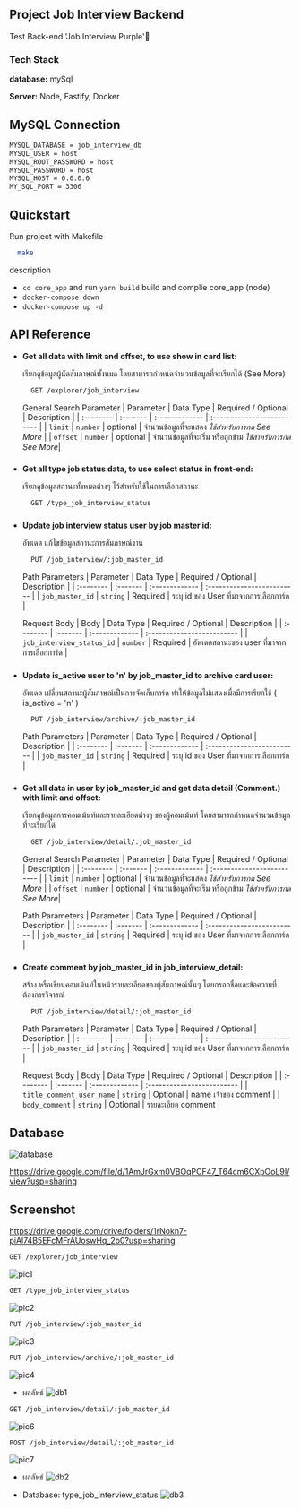 
## Project Job Interview Backend

Test Back-end 'Job Interview Purple'🚀

    
### Tech Stack

**database:** mySql

**Server:** Node, Fastify, Docker

## MySQL Connection

```bash
MYSQL_DATABASE = job_interview_db
MYSQL_USER = host
MYSQL_ROOT_PASSWORD = host
MYSQL_PASSWORD = host
MYSQL_HOST = 0.0.0.0
MY_SQL_PORT = 3306
```

## Quickstart

Run project with Makefile

```bash
  make
```
description
-  `cd core_app` and run `yarn build` build and complie core_app (node)
- `docker-compose down`
- `docker-compose up -d`



## API Reference

 - **Get all data with limit and offset, to use show in card list:**

   เรียกดูข้อมูลผู้นัดสัมภาษณ์ทั้งหมด โดยสามารถกำหนดจำนวนข้อมูลที่จะเรียกได้ (See More)

    ```bash
      GET /explorer/job_interview
    ```

    General Search Parameter
    | Parameter | Data Type  | Required / Optional    | Description      |
    | :-------- | :------- | :------------- | :------------------------- |
    | `limit` | `number` | optional    |  จำนวนข้อมูลที่จะแสดง *ใช้สำหรับการกด See More* |
    | `offset` | `number` | optional    |  จำนวนข้อมูลที่จะเริ่ม หรือถูกข้าม *ใช้สำหรับการกด See     More*|

###
- **Get all type job status data, to use select status in front-end:**

    เรียกดูข้อมูลสถานะทั้งหมดต่างๆ ไว้สำหรับใช้ในการเลือกสถานะ

    ```bash
      GET /type_job_interview_status
    ```
###

- **Update job interview status user by job master id:**
  
  อัพเดต แก้ไขข้อมูลสถานะการสัมภาษณ์งาน
    ```bash
      PUT /job_interview/:job_master_id
    ```
    Path Parameters
    | Parameter | Data Type  | Required / Optional    | Description      |
    | :-------- | :------- | :------------- | :------------------------- |
    | `job_master_id` | `string` | Required    |  ระบุ id ของ User ที่มาจากการเลือกการ์ด |

     Request Body
    | Body | Data Type  | Required / Optional    | Description      |
    | :-------- | :------- | :------------- | :------------------------- |
    | `job_interview_status_id` | `number` | Required    |  อัพเดตสถานะของ user  ที่มาจากการเลือกการ์ด |

###

- **Update is_active user to 'n' by job_master_id to archive card user:**
  
    อัพเดต เปลี่ยนสถานะผู้สัมภาษณ์เป็นการจัดเก็บการ์ด ทำให้ข้อมูลไม่แสดงเมื่อมีการเรียกใช้ ( is_active = 'n' )

    ```bash
      PUT /job_interview/archive/:job_master_id
    ```
    Path Parameters
    | Parameter | Data Type  | Required / Optional    | Description      |
    | :-------- | :------- | :------------- | :------------------------- |
    | `job_master_id` | `string` | Required    |  ระบุ id ของ User ที่มาจากการเลือกการ์ด |

###

- **Get all data in user by job_master_id and get data detail (Comment.) with limit and   offset:**
    
    เรียกดูข้อมูลการคอมเม้นท์และรายละเอียดต่างๆ ของผู้คอมเม้นท์ โดยสามารถกำหนดจำนวนข้อมูลที่จะเรียกได้
    ```bash
      GET /job_interview/detail/:job_master_id
    ```
    General Search Parameter
    | Parameter | Data Type  | Required / Optional    | Description      |
    | :-------- | :------- | :------------- | :------------------------- |
    | `limit` | `number` | optional    |  จำนวนข้อมูลที่จะแสดง *ใช้สำหรับการกด See More* |
    | `offset` | `number` | optional    |  จำนวนข้อมูลที่จะเริ่ม หรือถูกข้าม *ใช้สำหรับการกด See     More*|

    Path Parameters
    | Parameter | Data Type  | Required / Optional    | Description      |
    | :-------- | :------- | :------------- | :------------------------- |
    | `job_master_id` | `string` | Required    |  ระบุ id ของ User ที่มาจากการเลือกการ์ด |

###

- **Create comment by job_master_id in job_interview_detail:**

    สร้าง หรือเขียนคอมเม้นท์ในหน้ารายละเอียดของผู้สัมภาษณ์นั้นๆ โดยกรอกชื่อและข้อความที่ต้องการวิจารณ์
    ```bash
      PUT /job_interview/detail/:job_master_id'
    ```
    Path Parameters
    | Parameter | Data Type  | Required / Optional    | Description      |
    | :-------- | :------- | :------------- | :------------------------- |
    | `job_master_id` | `string` | Required    |  ระบุ id ของ User ที่มาจากการเลือกการ์ด |

    Request Body
    | Body | Data Type  | Required / Optional    | Description      |
    | :-------- | :------- | :------------- | :------------------------- |
    | `title_comment_user_name` | `string` | Optional    |  name เจ้าของ comment |
    | `body_comment` | `string` | Optional    |  รายละเอียด comment |



## Database
![database](https://lh3.googleusercontent.com/u/0/drive-viewer/AFGJ81q1JGjZHAx7OxQqiFs2n2lzLoEkR9PBvYSn0RQhOqzvd8p1p3kISqIYHhqo26WTTSN4npjxxpU1TIeaUSI-GCiYkzY2Pw=w1865-h929)

https://drive.google.com/file/d/1AmJrGxm0VBOqPCF47_T64cm6CXpOoL9I/view?usp=sharing

## Screenshot
https://drive.google.com/drive/folders/1rNokn7-piAl74B5EFcMFrAUoswHq_2b0?usp=sharing

```bash
GET /explorer/job_interview
```
![pic1](https://lh3.googleusercontent.com/fife/APg5EOZ0DfqWn5fH3iqbgowrsvb9S8-I6-2NQVVmgG76lYMgUNsrrJYJwV469Ov4j1ZDG-VcuhmxI5WTU0SVwxP58E7sUp-OLTOX98BRzzDvoZ1sHUnhJZ_8h5jeeD7GYRzNFo4U5rZr2Z1Jre0-R_FfE6A65GJUMJpIFeOR7rwaULzbGzqDt1Qw1W51AoNsYXiQ-3WSUzFKfBBA4lzBMxR94UL0Do1fjEvXCxS9BXsMsQesyiXdhWnf3Ju_Qi0m6gopCSDir6w0U7P97iLA_TUQQHC0XeJ1URy48LH6r_C7zsnGxc0l15-eJjfUuoWKnZ_WBg-w_X7RXooLDTe5j9IFRxRKFvvyvi6AKZGPPMC5gPHeTuiQc8o3z4zkfLJ4rGJ6b--yvjZIM-vZ19HfirGvwGQPplKQlrDRs4D5BRVk-PYv2ojeTPUtQsyR8LM1_Zyibo2rtptDHY9Ak6A8BUH0Cg4IO91JiC1_MOZfBATu3hB_uVDxu-iIXAj3-8QpqPZkpAVwwaKn3iTkl_c89oRQYY2zemmIMsB_z-MJCLztl1DIzP57Bp--dRU5HAVt_kqrw656dyHe3YNnGRM8ACwPnoJupOTsp_LWegtc7X4bsCf6bazbonVS6nx6PbzkUcIxJdrvXVtsRl9WgiluOeLKemzHtRxIm3U1h4ZMDENvhkXR-2fJBrJI5v01gRP1krGFkFOJjkH1kXCW_DPGUUxYK0YvD43Tuf89vcHe-asjgBThW1VpMhs5i-XvBkOI5OKb_lSQaHsl5U39_KUFL291dR-lTwHZsayFXbWMt-qe1xG-v9FRbnrmp_-0I21KLgMn7NR3VQ6oxcT7JhgmSiNi9WiL27rtl2awjO-0tKzaRY6t_OSwkBmNuJ76Qz-GJwUv02b3s3lK3TADh50NUR5F3lpBMYDomFTvMVG3c9vH6h9I1fStAd9re-MBk0vCBJpOz4OMlIVGQG9ZbKfE4fRBXSjfpc1KDm56uB_cF3rCR0e1DSqbMDMaeTPpyZ-ucGIdj-JxzC5QqO9o4cNa2OH9psxxU1jFW8ptyBI1nGQx-icz7FkYFCPEZ7Xjt_trGCtFoEB2fzzrA_fjzZBowkKf1BGLklFGnh8eTQGFlY9rL3ThK_jQUboPAYUP758aRFhvY6wVKnIyrNGXpP6rYvuu3z9ZhiVQkQlDlnHJnML4PnIMNLQK6QZFAM12S4HomR6CtAwy2WJ0P-2utMp72bfDUkmZtgqBy-kGKW1UB0772u5vq3e_Xes1iwt_RlPNg_zRtxv8Etlg4rBxNLnpM5t0YWfVayDd-jaz3-3bcnDddf3ECe5M0AV7f9ELNRyrM_6ZVf0CTY8M23qcxWOaIjdRbN0mSzh1gsoPN7yggjyGqy_A6iN7cb_S4Rsp3yQKCUf9ONGAKvmz8jU5xIUvN3PDGpANtU6gZ8Bh1ejHTROmmoN3PU4rKelDRY4YehGjp6kPEF4aTl3k_H4TW1NdOOkJR5nW32qUVWZ4rsjYIM0CrWxx62o2YQe4BpQ=w1422-h929)

```bash
GET /type_job_interview_status
```
![pic2](https://lh3.googleusercontent.com/fife/APg5EOY7VuhXN2gqMyptVJUbT6aZRkVt6TNXtPPK_OMHFsSIi9lDLccQ8_gM2piIjeIezW1KbyR90AzoI14j7mr1n-dDVb5WkCjGlZnkBQHKnzlEuAH8P21j3d8xBwqh5_K4aId0AXVwHWiljPuyDoyNfq6kz9Zc_7iajglvLNOtzAp1HZjSzQBlPey7MYqrKKbIyO6fUonY5zfaf3XVoJ9btxk-bqqYidEOxZBlCorXBh-nZ8PmdREDEBF0G2H6WV0yd-RMjkP-MDICz-Ye5Pr_EOwy1qRdSkA64-jSx4WaR2JTMnOUVzNMDFLLi_sjwwuo4j6WzoIpbtUIugQoBnasPwUPz67Qz5lrlMCvVGSSNw32-IeILMN9BD8ytgPp-j_tlIUS4C6Mzw3sO2aAR4OZX22H1sAO-PsMdQpREcdATukr2eJX7w6ZELAhrPBJXhatwZA5OBblJkgrbgtKoODXYO_FunCuOI1mXagaLoy7LnPlJxyg7Bc4a73wOdSXvdZdNAyaPwU-EJgS_91SHr-ZLeR_awuRlno4-TjrVzETsqZ8XIoUE9YKX2Krj8ZB4VQtBg1VhpfUJWMhXPlCje9VQuxmQGbLKQZhNqyVM_rUzGOZ4NyohZK5E7yT_aDI3KazPz61GkuAFqSVPG1mUrBSxxxltXfQmkFJB3JjizqE0QLumfW5ODXnKDcJIBQEG3Q8BBz6TYCT0_QbINfvxwiDlCDO8WkAfvLL4ACLJXtfT6xdd55A0RaIhR9prFWVzVRCbvfuk1GLetDoygPAvFzZHNTsF_ZJA--A1e6HUyHahR6CHFf1dXDT04Cww7Aovd2p5eoumeIe6RUrosrZ7kQ03DK3pFyF-adb4K6mX7JHlRlj6Cp6GxZNtIY8mMYPw3hu7wONRb8Zg__jGu8623MZrUc5P_a0xLa_BgP7Zk51vTUvy9-KwLiFYXpTk0K82X5idRulGvDFsg7Cgmf7jlu8RgmtCx2csDlK2pISpbL3gTCF39ntXnHT0k5mpBJlR77X9KnDE4kq-G-envZ1WwdN5k-vRJq8_K4MFODIMA508yNqTj22NqKk-7XGfTTp_CXXhz8XtrxlnBm_WwcyN60h35F3tiW_uj7CeRgPrxP6Py5cm-cZ4FasDddE__BREVFa8R07WLEdL5pCIKQKRCColvFEutCLSTUfr1LecZ5f1P8f5SQuxq051MRZIqxdolDgQN6hCmr3Zt_8Plyl4rF416YAiqww8o5fENeKrItwK5wtEzg9jCFyrgmj788ks1kZbr0K0_OoS9xvCMC09MJRiSId3Kc9cI0QvSawVlbrl2or0wKOxMlkLdrIsgv5Qv7RtmXTeYUdAfHEj6JalpUi6A-UHxoh88FxHTPhkwYHcaIvvgkfiH5TQFHqZluBbpq3QjM5xyuODUK-7MrLxJtNjwQrhUQFVqUeIPRPqUs6m5p48FfaIIGI771S5z18ucaWDpa-Wt0CLMcBWcf2k-zXgYFF8TYvoOzwk6aOy2Kgksb1fZVrIzgcYHk=w1003-h929)

```bash
PUT /job_interview/:job_master_id
```
![pic3](https://lh3.googleusercontent.com/fife/APg5EOaLhU3WRnzbTUhb8SDOjIwphJzbiOJNEBTQEjnWKoF5YLpcZHD-e8EHcTwDhS3Zjuu9EG6XQ4ZCbRLN5fk6la6l_nOmh2Qrw9nY6Stkbsb3z5dytQmxN53uJBtXcqoKbWtWyp921bpwnXfRWyHycGJ_Fv3_y-ka63nJb10tWlJX_MN1ABLnwPtwOuRJsupSzzMKZ4lmJ_dlJYSyH_ANMwYGJ2la4nOnVsvGUlaFQklcdes84o5ccqgVhOzm-sbmXlfzJuW6EWsBvjFJ5LxhnwsuxLXK19a1ma5F_av2V7a6Q50j_ERFc0QcuaQmLTbSwjezWIEkko2lK64vYlI6dS9gFz6tSoYTMocoNOLdDgxDi1qsNc1XDg3kHs-zI6Ux-XFenaXpe8KT4RGfRb6lFjTLmhLW1jeqyrk-2DAdCx0H6IsDQYltyOg7gXXbK_Zy1WTDMtD4FSn2j3CTslHgA5_dFgEEmPzo57ec6jR3kFCRudggR_tSnoJNcNTAtMHUjsyceNK6iJJHev_Jcbuq_iFR9s9BNalZ0qlkbufp6xRnqNh7zj0QFeqMJaJudiEErGtoL9jHhz7abVBABF6UXYwxcg_2mf_RDC5uS-o40OhdM7RtxAphS-kAEwE0-FRyEOhu1ct7RukVdOT8vPfx-UxF7ub4-cSZoFu0HOMgBBYHf5EK1vmZDJthd4o6JfUiltsKzwTuuAZ4smBGAdPT3YriLqGLPUCLh_8vB_Wu32zixWKQ0HAcYml9whOw-g-kRtXZp_VFPsXoItFXuY-1MowkOLpSXAy8gTndp25YUpfveXDug7I31IPb3w95rmIx1HQLg8aG9ty6jcFv5vmfyG9Dc-TBDIiAZOWmJrpTQ-8GSABozo4Ucol2Rn76FEjXVLCxyhDSSMv82ICd57m6Txmud4c7GGDkq4IY0NtwkBRS6YjV9eDe4A0rMJIirK-94Aza_Rgji3enrmF70sjFH5LgWvXecBi12Yog1P2zKSPTfulgABS9dFduFhb-MzHej6u0nrFZQBlYEE-Wlixx4kmqI1xMZo7iZnFExqSZ10jErHv0iQ-VghoJbr09hEgCLFKb8UXmGsKPUDfyvP3aUXF1XjiRAFx7encmeI7SaGzJS8lI5nlhCDWPQkyY_fcqjSMax32QWMAVlxWb6l5bhEnw2esUqA-wCYUp5lf3XjCS1td91kqDS4cK-kLPExqMnDw-9k2pnlRsea_3Y-tN8zXBizVBSX_3OkszIHBN_bjAWVZ-agi6M7LHVbFdXdjHmeR2RdzoEpbL9X6zrBR7zZ0rcang71HSq9D_2qydxVAeii_Ub9_QDivecTFRj9bHYtCf8tvaCIr4NvHwhIC7B_tlLHzn6AOn_ZIUzQZpsHI4HYfElJjV4d8Fj-rDmTIRHgi1MDWyeNuMWejFB8dG-nrh-SBftWm9tk8KTONNU3zK0H_4PYgEfxAaAcTvkgHJ9imv2OseyCTvFaseSyqlrV3YXVY8wvvysAhw6djRGZkjk9bJkOzIBR4=w1003-h929)

```bash
PUT /job_interview/archive/:job_master_id
```
![pic4](https://lh3.googleusercontent.com/fife/APg5EOa07ZgFKNC65WvjArJZUTI9EaoOe4pEousIizNEssW4OVDmYtf0aEM-280a_9oXjJ2spSakB3zkSwzovY3AkzZ_N08xXChTuWvWN1Aw7owV9sbZuysEx2tPKPgTDx97KsvsfCNRpTqYrvMeU4NiBU_BtpuNdGc8IJi_NzC2fpb9sUdDrL_a165Leke3zFfrf7FyH9cbO1kZr4yEXUWZ5WZiu_royZwtZF0-M7yP_RgDvJQfHapzujpa0QtM1C7lqU4xIEhZT1Ese19C_5hUl3l8DZdUqHfWFCq5J0Nq6kRaQsRZMclfrz_XXLsAJ4VBtfghC-BA-KPxYFKYAb_tM6woAlSOd09P7d-SDgWlgfibcfJQlEtDCI5iJoQ15EKstNoJXwQfEhBb9KSoiacHTTNcPYazQMf3cuW7o3PFC2fmEV2yi7PZnB0L5Z91pJXgAc0Gbr_5xOoikBZq5eUQcjRn6YdCdyJgeZCfBJlkpfylXX3nT7Ci2P8NhkyC1wO0sEkNp6c46-GAHUebJKliSBr58vqGgSB9K7yGFduDtMgcAIQLQ4aPRovrHQ3uyceeeTKeffyvyEW2oKgaCUExVZeFc_MXAZwQHABpuiuakknq8CvLSiIMKZdIZ8hCEZhnVTjNG_pDFCSaM6e0NlL9MQHSBIJW_vTCXkr8OSI0A0Itk_kLm6kKY6L1qB57vcIL5HjxZ6cPyp1LOlSv03Yq7e6gsE7n2lYFmFFIqzi_liGY0wtxswDhQIVSar6g0_MAoSpEMjziMcg6cBifrrkvZ0ujkpdX0kXhDK8-o9ttF9H7MRcFjJBYy8k19Ph5BZzBHCnHEj3oSS8EiRPj4DLJcnjRm4dvvvBaTrmt1deByhw-n3B9y6eU4eZewT2kfOKqzZLZF5G1Udlu8yFEL9f4CwA_sa0TDR1PJoIh13cBIule5TBGlzPHjMP03jg3tuhLIEN1HKNW_T3AgND9jM2y2yv9i6b9Mq4QplTVjyUYVdb9MHt9WpZo7R0RFQPBENSVJCnHGImL78g0o5s2DFFpePAxCSMHOx0WuSEloIxGMMals5vS_ZyRNf3s9FHO4-omJPctpMKSbEyMcT7ad2411bcoUafjhwS3OHOmAKhAqQD9aUU4i7ynYkSxQo6tmlN-qnIW7WxJ_25cP551v1MzRPvJ2jQ5UmwA74-kFzoVkifXLr1wi9_qyM9TmoywcVD_hxU9HLLyR7fHMwOY4J12TJ0mbcTrt7OFljcgLsOfipWVBC6XB_arK-8BFGszh_JB9xgKX7zUruJv-gepEP0XwK6K-4Jybg3TFe5HnQkcSMt191ewxJ4dlW5yUv1xlK6KfCGv_S6DNEkjNm5vifeO3pKZlfkV30WoqFcaOeUEA9hX1r3xMyLvdi87aGCKdaE9cptfWyjzCustbHuVrTxEqgnLdNCfCXi4vpOWUM_0mN6ldPo1jggm3iLK1ffxqofsLjGhFso8ORDzHMj2p760cSOG2Kqrt1M3mZgIbwUb8Q-eYt2iO8vlNCQ=w1003-h929)

- ผลลัพธ์
![db1](https://lh3.googleusercontent.com/fife/APg5EOY4R0kfMJZWCumm7MxjPNPwWaXr37cOnnC0EyomRvRIj5GiK9IqpxU8WtcxRcsPBHF59bLeUdLKSOCNPVjoikkkfa4ai401ekUvZ8VSmNMSaZwFg3ZgeFIoEHqhj1ZGqNIihiZfBkgJ1WdIUHz7LSuuPJZzUHIrwbha9DYySAY8bDRxv-Q4MW0YD67aTEERubqAjWDYaN_0Uba6Rl1-V8VlINf6L9L7BBpXKrv59OmGv-DR9xV-FKNUYpQu9XoTDYjxpCyw5GtKJ5ZVw0BJsH1muzmlarOu7UZqNDE58lp0X_I4euyb8kllvvw_LIzamDlQMkYAU_FNU7HEJVLQeD1FohK2B97G9zUWU6gTIxFvmyOEWmLdZUWATs9VaXBeRmTINX9OQe83jjyHz7mgcIN8bkfxMSVnpo0LKfdSDm3d1KOahCNc6Yz-vn3ZGUKjJafDDcE7iepYGf2HjeTlC4SjmjZmZiO8d1sBbJMSqjR8GZ6yGicaduhmKLmfGsmArdEWfMJuBNXd5pyWoPIsTv9qY0qxcEXfd6gzTdjqMeLiXSuMSN-ZxKw4BRsGDJifWxF7dYoyibJ21RrCE2JWwKKte2mYHeonUTrHOmAg2u6vtzHZtFW_Be4R3S1z8wU-kvgWNlGZbcfajUqsoauGubvB5E8AIhQbtK3rz1jgK3ZGY50HNXGVJ38gZ0SdoHIzfKx63n04lyD5OSHxgfJbK14EtBGqfJ0JXUsLNUgiZb0lC1Vh08fwsaMCL6pWLFoBR5Stq8nGUJ_6iu4k_ooLSQozlnGPGK4wpnHG52KUd7qjuRz6PnmyI8RGW4nEVNRWpoIS2NgwWEk_pFzsueDihngX8sqBEFP7k92RyoIsE_aqzfCTLUACrMgaEF1aKpBPJltd4lGx35AFywFk3ZqwXMf9Koid8kA0OCkUFmd42Dx9CW-kNkuj-k0uCpv0nLQEhM8JYutjoqyFFwjZF3wBjF2ZRgwnQJ8unEGZDwZrIsuPwPhQnI0Cdr0XyeS8RTAoZrciXcWazEQo6Sbgt0bh5RHP_kwIZKsU8JpBk8AMTvc0Kuvr2WZCMWPAO9yrZagMnQ8s7oHyV23vKa3P7wC9VCu9iwMdKFnUak8npnqYb580DPpCb4aQZ2p8ymzqwXs8YSMBwwFM0S7PdcQi6HhdY7orNT31l8Zpu3uyZNzpnPrS6bXEQ9wY67aAtG_YuEncGscIXIac9bCOqfnbDmE15LYSgaEMOu5gi4NPt5Ep5RxaY6mpnPPVPwTsCHG0cxVnCujTMa-EQXnYV-_Aaypz5D2f1l34mY2MJSRH3praazLkMFyUhXp1THs5CZhqkT_u5URnYJPkarabCG5qoFAIZ1K6qFyVh60M3TYAAHPgWSQVSf9Rbyn7FZhm5x_KStnRgc8nSEwo6UzXTB16mwQeNwcAywbydV-dm7DKRPXN6GKcHQ6Eb1_952919A9-lpFM1Gchi5IN7iXNPs0fxGPQO-OwcQ0y4YpJVFyErjiyhBWFboz59wYWJdU=w1003-h929)

```bash
GET /job_interview/detail/:job_master_id
```
![pic6](https://lh3.googleusercontent.com/fife/APg5EOaoz4R_JTe1GBFlOSK-rSKNiwZQ7LgWaKEvmD4KwCU4Jun5dz_zimawJJ17BeFJHLaV_8s-7BYGwAkiI6k76KbgI7dC-xnyiFB5SYe3iQCdbQvN4-yGSAiZFtYzGQInWHOqU9NUSK_GVElJf3jcxkqKGLBuxfX_2bTNwkHwuBxZ5AMzYYr2wllaEteFdurU_dxH4H9VTRiaVb0kOA2rz6Ea-QTWxucr7fpgrxodXPtb8TzSeRPgEieShkLr-WhGRmYKGQiVmM49g-h_nPI0_MHduDMiqRfhOfJlZZyrA1758IthFm-fAefhPudYG_JUwY5DyrdDFBfgFv7wZ1zUhjTA1QLlZFvltvYd6j9mlEgSStVZA6Lm3ljPeOjU5tW5MNp-5PutvxWxD6Dg9YtUArom21N5rLLeStefY-C8ZnEiiPzZh5CfANMcQLdaWPZca4Yn8bFMu3h3Sr9J3YdGo7oFEwABuugYF2tFasZFlM0sApTfhEBhZZr4Dd3Mo2cRFbZlf-fT0uFX71cCNcc48UScU4GB_8J_i3bmtHVdM4dSSO2mObw4mJcmr9GztSkSOKIqAcX00ASo9Pfb7rxPdUCj_hQal_KPD_BZmC3d_hk_6JHCtbBYmr8pRbD_qB1l3U0emGDYUmMOFHOVi2h134D39ofPX5KtTdUVVOp_3HRqIJ6Q-oZ7WoNdUOfK_Iwl4gulF6_aCoYpo4cynCBCrVzuwCVTcEy-U6wGVZ7DBuSfu5zAEPACFaAi4Hd13Lz9gEuJu52zkvy38tyNg6LY95cimGamQou_MQayyH2IiHbjrUN66GLaX1ErHkDyC7lZ4C6bE5Xo06DDXGcChbYjkQ-o2Ax7Ax8MqLz7aAf0FmoV9BFU6sprN9eb-_kpG0hxQmholJAOmIDv203sX-9vhfGnJennPwcQFIZbD-F4ttBvyVm9qhmxP_6tej2kzj6ifWQibLYjYKdumnKyJxSX-4dR2F6ssBzB8MKge45XII3CBoOoNoGP13HNefM3lhaaChADV7JrX9Pmchc9AxKggzGHN4xWz1NTJV5k6lR7r-u5l5LnlCKKwttAULkGrVDx3du29WWpNhFzsVs4U-EpaSre52mrMKfuh3LCTvKinmQt938YjSOO7eWD5VXOVym8X-W0ZXy46ftLnUbeFU3NrhlOShmC7Zw_bpTevevxTrE1riPS54qaWS9wc5Fjn2dBGmRy6Kl0PnusiJ-7jkvMpR7r4DECYCuCSyLQlWX8PqlUqeC6LkKqQH_h12_tTODU_lIPxnwnGlTyxldFf-QPQ_fDIXLJfS8n6KPQxaiHm32-T8AxVg9TtKt8M8_Y_aEn-ewkjAq4W-ZFQggqf17FF4NUoOKjf9SMjjvjfMNZUDsiIHH38P8pZFUI3IM93EtRFOYAZdgq0TPCznkxLhpQ_yt7T8mn8_WYsljdlYW5kVs_WmeAR-EgBb0IS1irhPrOCnur2k_Xi6DU-fivJt1lEWkpoabqWEHgVyxqFwCFuKvdmOWI87vNr-g=w1003-h929)

```bash
POST /job_interview/detail/:job_master_id
```
![pic7](https://lh3.googleusercontent.com/fife/APg5EOZ5WS_BDGKIRTNG98TpqujtmXOqunR6mBbFNaq7wP5lNqY2C_XSjuaIu6ocRNC3ZO_eDn56QNqjtWs-1k45h7euGUmE95rLYub5e4gm1tdlJjhHIG83fuqGFd6xib9W_ZMsd7DDTmfViChET8PYfUwg1uVGFkrs2IsJG6nexHz8i0kiv7OW2wKEbRSCpoXJuuGnGoDgu51Vxy5r43fcK-UjQVFH_KPEdBjG-1QA6mnJzAZ8DrA8HKAjxvo5ql5QUff-nMl1piLS5AjMdmNtmwZxkGobwISHOCODelCycJ9SNXgQg1rMWMxynj0We9uaNNEdpl7sXIZYHhg3ROPDsaYf8jl7FwyI9b_iDhKhuO4ExM0m5P6tI5sVyHj3g1NnrBWFDe3zYF6cKE3SY3u7qUWpioFynSbZb9KdrPb84EuyEkNb-SwpRUyoXfjCeg5xgevjc5MIMTnBv2VL1uuXoeBllgioeWHAZL4HH8cOEVLKELtjOsYUbhKLFwz4-VED3z2fDskHFlW5JxVOmYDkbL5mS96S51rfZNSyC1iKy57BI0XIBR39Afh0WEHYPp4VSei_tojySW58cfMRL4XpvSDJOWukHytXdrtKWeMEMOAErOVjEOrcDScHzOlTdYzO13mUlLwpdddpUXrFHEF-LjnN2YY3S3f8oz5wxQ1TVPA9mokEh37kN99gb3FH4MQFDITdap7RNj2DhKMzr5yq4ifh91N5XMaehnV5FTChwgw4dNHJBXhbquguz-sEnYvmdaF0ztbpl9RqTtC7eZrHLZjhgHjuJU5iOV-O2R-x129mraDSNRQlY_v-t--5z-EVCDZdBxXCv8okvmh4G1f9BMasLH7YCEL-G6UssaA2tD0Z66U-qA19mj4xRUT3ND80fvrEAql7YZ7U6nA08cOwqLZICmGSsvCLhtIiU48bEe1LQbXcGDIf_jq_qmlN58bQKJ-EtWJD00mJWVwMhywEIhGyD4hEfc0RkSLi4bpwVrrGstZt4_fVprV6GRt_6EHbexF2DaeFNUwSrJBm8fHCXpR2189tlh9TZQfs9bj0XEdqY_2vpv5m3XlQ-JPUUIY40OKxCt91x6I0Ro-Y_U5LKhPRsqJoKB5N8l4DWpluRR1QKo4HODWPWik14tJARcCn2lgmxpSV4DBc5UDg7fW-sP1BoqqnuYmA56IcmkRWB7mIqTqjQ4chh6vWTJVHJ7cRAIL7MJFW9PbfqD0X5uWQ7w9GuDNU4ej_crp_aJSRnxJpyLnBW2EMahXrjmKVBOZJUlkspZtAATz3jzmj6vUcLOAKLQhWJfVP7wpfM7UXUOuWzZRK-w3LjbovE9vZ7Ftirav362q5AoizRFLnS_TKdH3n8UUrMjPPKuqdXAEwFkvaxFsrhCJOUw7WyQyVNAFgtF6STFFR7Z8TviUg1pXFQQHcBVZHb-lsoHLzYoBBmU_magbKQ7upnDmnBPohsvnh_fQvsIaEa_maoqLrUuXibmxBYQgFxizS5mmwqRmDvO8dNPU_wufzOlc=w1003-h929)

- ผลลัพธ์
![db2](https://lh3.googleusercontent.com/fife/APg5EOa2okZrbKWVgY8ENaSS_OTZjqPCpDqtfI8W4Hp3IokGj117uH9TINratgXXSr_X6kewSyl1IsrTPFsgYlG4S97es8hxuBzbd3G_3PL_zZLUdXgO6GOIwWt0n-EeMbEQ11hcJjUPCS1m-75EvYPZnQ1c_wSANg6uE6Hgu_kmioaNqhxfC5Bg_ygxx8rvHpNPQiZSrYA9q12kXorRgzOcdmnbGtynl0ycivk8xc1qaS-zkXNbYgJH5b4mpfzx5w-FZ_oTdt3ltYqyvcWxtVFXxYLyIhLHMrnDGKuLvExsMCv9BiUPbehtLe1kZ9973f8DXxGgqnS6BSLaNJx2tqurkduLj5_Xrqqva2sqSJSHxmJnenxIJuC81zpMdPWrPKX60zNlNF5m460NJWYg6eQca8-7YxEbEOMTw4i-QpdOHYRfBs4SeZ2WpF_k0lAxgNZrLDDposvK3_ZR747Dd6CTk_o0sh5GqzpZew5T_1MmQfrIZGRtihGFiJG5qD6jN8pE4RpapCzbigaLEqUW7wJiThB2hK_d0lc2zZgO6-2P27O1QVxgTzhk9LvWFqeH1NFxH0vHFju6rERsJGF8DEFhd4zmzwQYoAjSkE1jm1186gV5UKFqzBaF-7EuQKZd5cSlKu99_1bG8xTwbcvxF1fH3xXM3x63uI3shgEl9PYZWlKE4zh_EsBaAedzQGJpYykOCNstyjpKxkInOKYpONv0vSRdePQ_w8N7qExrusngrJuA8W1Ean4U2_KqaznUrq9Ds_uTBhMBnn9fGkw_i8IKhf8WbJf2SQ8gtEeJZ_Yqj3VAwyK_tZ0cdWFVqXBc9NGtSuVIsNSVFID2mwGarE_E-T98pvDCuMDYm0mEGDJP3Fvy3l3yjwTS5UO85WMu3kOS7IP8gYOvLSGZuJXy2V2yJQEuQf7ns3SwJWI64MnxSes0Q0hJId51_11oEMniOjprzGxTkBLKNzKClQHLvHoVtHEhuD3oYH_N4JUSz4quhY2TCVfdhCJykcCvYvY1hYaqEyUrwQz6Z6gJTVsbrQDug79WoS4uyskLCCcMSbcrCxP9gPEhix10pyAMKWh2RclK4T1MSOYDxIEGzRyamjQpr65yLe-ekmb5inT6BMvCDHcvoKeENZZMI9cft6cavIu5nHWQCs5Tiglradqas8IZr2qOJJEHnqlHffMC8MSh6eXKtKoa51OLvVNwUHUOUKZtKOjQz7ltzYxu-ypg5CTPNE2w0OBf_HLSwY-P5VvkggGAhTTFO7XKDLM-G6OCXRl6d3IV9jkIdqdoyKcVZEevRxZhG79r60HGfgJqXo5ZtrkY3bBDAzPswBKHSj6jh6tEc3CX_85k1IhqYebkBQpyrjN5FqAIlSjIAzKV0G3AtTtDH6cScm1jRz9XOfYTV6q4ddMUNP0yLzwFZrtJ4ZhLC4ui-P6_wqPYeJtLpPpPWsena932yCAGVDdZgy2WRKlqbPRMBH5vschKz79ersjKdaViQ7Qb2ixJOB_Qp0UkkDNrzN5WWDq-5Yc=w1003-h929)

- Database: type_job_interview_status
![db3](https://lh3.googleusercontent.com/fife/APg5EOY3is-AYa10vj-UHCZ-4K6aGA9xrqeGFwNFYVeF_VDC6dkga3WFXkit0fLbgejb3Cje7sHswmus6eQcWBFxtrjqBipIrHyOStAIx66b_Z2ETqZelT_R1n9Yf2o2ap0JVgK-dMiftJagbLVMQaxMFDVXR1NkvhPLsle3B2mRf6E0H_vKrmVVVb3f_SHGbXHB1IwWsfvyIkymAR-Kr5XQxURcqjwwn6mVqTiaNRzLGqwrHALjflYTmO0smH4yAybHdwtzz4UhobCQWP0SzeLNWgEh8QeBDEcsJvdFeV2Mo4WUBfBZFNzSyZvYDIhhqrooLcooVdRF7LE1CHxLp4EuSIuabeqc-IkP5ZUfQWQ8tQ6dTjeO58GODue4fBPqPnr1lkSciCl0k_Ggldh0Q_oZpBnoTLd9fA7VucypV-PsEPL8YdBGgLlQqqMUvPdueovk3UfJ__IUc0u7pKaUhcKLU84nFdDAanNW764EECJhmvGkO_qozz6weGfXUdyoC0jfIEf6D_t956PtgyxzMkEOoZSQSS2kLAdXzU9f_tNRCaJkMAzBdVnu-S4XUsdNnQNk4STD4IPWxcpaNn26Hc2i5ZtMqwaA5mGUeegz04bagsons88Fz33K4_GFJG61rujcOgY9M_QT0WlBw7p1kZM50yvk9TYr49IZe6KociKKkPwhbRQeLhrgW9McuhqsAndfFoGfH_U8gpexZnpFB5O8SMtX6Fx-437V4pzEeRs8ThxI8eHCz4ztESOLppaNBDyf0QgMQPMA93YqslLQ7GuJ0vmvg0-ucrvTrUt9Ys8Man7MUc0x4K--mLV2jr1zl2yHv2H2jf-DCMEdp5I3Orb2XcSS60ilHya1gnCFk8u7D0UAP_PFZxDJ8EhjPkLFTK9f5Juc6BuxqqZSauq-tszTkvtrBFeXR7uv1kiz5CsrGqhwyUD4s0NKlVahYcOJzpVZescLoE4H4sat4oyskZ8ouKzXKdULAnIMcQYw9FPTQj0ciIIMHEQGkvYYr_PJGcEGnFsuGZDDgLuSmATeglcCiI4PMxPRYJ6p-dBDsvTMV2BX1779JytwlHGg5_RhvfNpfwM6hTN2tfmoJNQaAyAyMIz41aMQ2k6jlCViYpyfz9I4XzLsbX5m7ltxtXLSa726olGrmnCWH7i70AoXQDlr63EKF8y91oZvMfmvgxXrD_0goRB1gp41mlfWN4DCbRFHAM-PNnXmj1HepRzYDq6tv652wHKptWGYD7DKfhspNsxN1uF5WCdQPtpMonIP6EcIJuMRIoqQ5J9yb4HETEgdX19UvgWxqeY1oJOKiDgUOGAGBdYys6XUuRrl3X8Zp8AJ6iUtOcB4xZLn8qPBhVmQND7_eFE4C2IgQyNWDw3XPeb7aq1pxw08lZVyTX1zN9Br3g4PQ3cThpt7ohZqOaMlabF8hfvu-kop5DbVOKbXrJ-HCTibZuzHHQ20qGD1QIrwKk-vlZlDxBW2gMrDYlS_uyWuJu1Iwzi8hG3auMycGquVGdahv2FYs34=w1003-h929)
